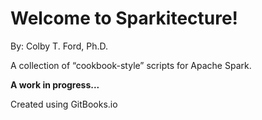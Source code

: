 # Welcome to Sparkitecture!

By: Colby T. Ford, Ph.D.

A collection of “cookbook-style” scripts for Apache Spark.

__A work in progress...__

<footer>Created using GitBooks.io</footer>
